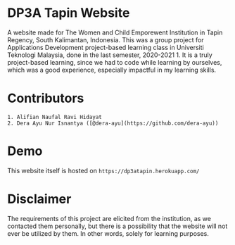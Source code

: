 # DP3A Tapin Website

A website made for The Women and Child Emporewent Institution in Tapin Regency, South Kalimantan, Indonesia. This was a group project for Applications Development project-based learning class in Universiti Teknologi Malaysia, done in the last semester, 2020-2021 1. It is a truly project-based learning, since we had to code while learning by ourselves, which was a good experience, especially impactful in my learning skills.

# Contributors

```
1. Alifian Naufal Ravi Hidayat
2. Dera Ayu Nur Isnantya ([@dera-ayu](https://github.com/dera-ayu))
```
# Demo

This website itself is hosted on ```https://dp3atapin.herokuapp.com/```

# Disclaimer

The requirements of this project are elicited from the institution, as we contacted them personally, but there is a possibility that the website will not ever be utilized by them. In other words, solely for learning purposes.